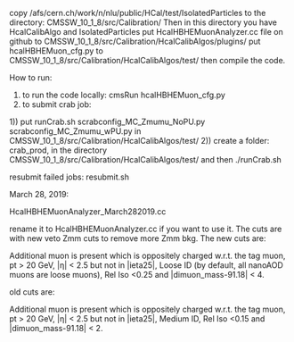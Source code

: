 
copy /afs/cern.ch/work/n/nlu/public/HCal/test/IsolatedParticles to the directory: CMSSW_10_1_8/src/Calibration/
Then in this directory you have HcalCalibAlgo and IsolatedParticles
put HcalHBHEMuonAnalyzer.cc file on github to CMSSW_10_1_8/src/Calibration/HcalCalibAlgos/plugins/
put hcalHBHEMuon_cfg.py to CMSSW_10_1_8/src/Calibration/HcalCalibAlgos/test/
then compile the code.

How to run:
1) to run the code locally: cmsRun hcalHBHEMuon_cfg.py
2) to submit crab job: 

1)) put runCrab.sh  scrabconfig_MC_Zmumu_NoPU.py scrabconfig_MC_Zmumu_wPU.py in CMSSW_10_1_8/src/Calibration/HcalCalibAlgos/test/
2)) create a folder: crab_prod, in the directory CMSSW_10_1_8/src/Calibration/HcalCalibAlgos/test/ 
and then ./runCrab.sh

resubmit failed jobs: resubmit.sh


March 28, 2019:

HcalHBHEMuonAnalyzer_March282019.cc

rename it to HcalHBHEMuonAnalyzer.cc if you want to use it.
The cuts are with new veto Zmm cuts to remove more Zmm bkg. The new cuts are:

Additional muon is present which is oppositely charged w.r.t. the tag muon,  pt > 20 GeV, |η| < 2.5 but not in |ieta25|, Loose ID (by default, all nanoAOD muons are loose muons), Rel Iso <0.25 and |dimuon_mass-91.18| < 4.

old cuts are:

Additional muon is present which is oppositely charged w.r.t. the tag muon,  pt > 20 GeV, |η| < 2.5 but not in |ieta25|, Medium ID, Rel Iso <0.15 and |dimuon_mass-91.18| < 2.
